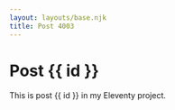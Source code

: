```yaml
---
layout: layouts/base.njk
title: Post 4003
---
```


# Post {{ id }}

This is post {{ id }} in my Eleventy project.
